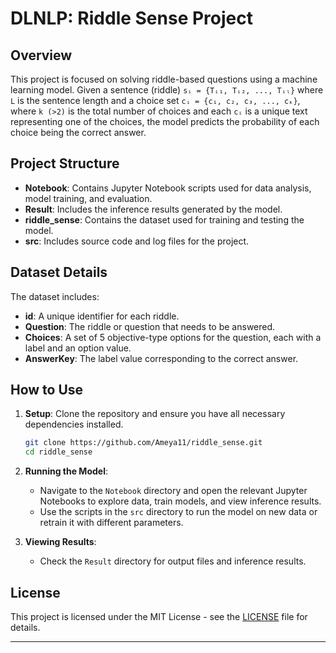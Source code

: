 

# DLNLP: Riddle Sense Project

## Overview

This project is focused on solving riddle-based questions using a machine learning model. Given a sentence (riddle) `sᵢ = {Tᵢ₁, Tᵢ₂, ..., Tᵢₗ}` where `L` is the sentence length and a choice set `cᵢ = {c₁, c₂, c₃, ..., cₖ}`, where `k (>2)` is the total number of choices and each `cᵢ` is a unique text representing one of the choices, the model predicts the probability of each choice being the correct answer.

## Project Structure

- **Notebook**: Contains Jupyter Notebook scripts used for data analysis, model training, and evaluation.
- **Result**: Includes the inference results generated by the model.
- **riddle_sense**: Contains the dataset used for training and testing the model.
- **src**: Includes source code and log files for the project.

## Dataset Details

The dataset includes:

- **id**: A unique identifier for each riddle.
- **Question**: The riddle or question that needs to be answered.
- **Choices**: A set of 5 objective-type options for the question, each with a label and an option value.
- **AnswerKey**: The label value corresponding to the correct answer.

## How to Use

1. **Setup**: Clone the repository and ensure you have all necessary dependencies installed.
   ```bash
   git clone https://github.com/Ameya11/riddle_sense.git
   cd riddle_sense
   ```

2. **Running the Model**:
   - Navigate to the `Notebook` directory and open the relevant Jupyter Notebooks to explore data, train models, and view inference results.
   - Use the scripts in the `src` directory to run the model on new data or retrain it with different parameters.

3. **Viewing Results**:
   - Check the `Result` directory for output files and inference results.

## License

This project is licensed under the MIT License - see the [LICENSE](LICENSE) file for details.

---

